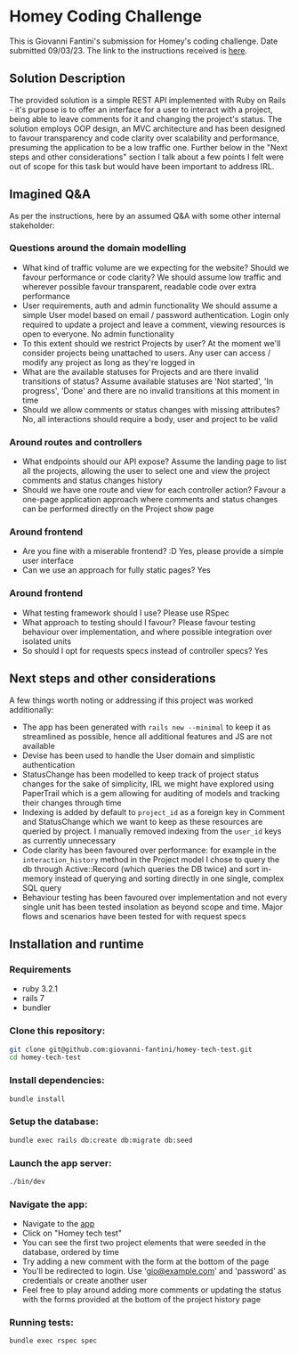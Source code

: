 # Homey Coding Challenge

This is Giovanni Fantini's submission for Homey's coding challenge. Date submitted 09/03/23.
The link to the instructions received is [here](https://allentities.notion.site/Task-Development-Team-d5aae74100544f84981972edb3d922b0).

## Solution Description

The provided solution is a simple REST API implemented with Ruby on Rails - it's purpose is to offer an interface for a user to interact with a project, being able to leave comments for it and changing the project's status. The solution employs OOP design, an MVC architecture and has been designed to favour transparency and code clarity over scalability and performance, presuming the application to be a low traffic one. Further below in the "Next steps and other considerations" section I talk about a few points I felt were out of scope for this task but would have been important to address IRL.

## Imagined Q&A
As per the instructions, here by an assumed Q&A with some other internal stakeholder:
### Questions around the domain modelling
- What kind of traffic volume are we expecting for the website? Should we favour performance or code clarity?
We should assume low traffic and wherever possible favour transparent, readable code over extra performance
- User requirements, auth and admin functionality
We should assume a simple User model based on email / password authentication. Login only required to update a project and leave a comment, viewing resources is open to everyone. No admin functionality
- To this extent should we restrict Projects by user?
At the moment we'll consider projects being unattached to users. Any user can access / modify any project as long as they're logged in
- What are the available statuses for Projects and are there invalid transitions of status?
Assume available statuses are 'Not started', 'In progress', 'Done' and there are no invalid transitions at this moment in time
- Should we allow comments or status changes with missing attributes?
No, all interactions should require a body, user and project to be valid

### Around routes and controllers
- What endpoints should our API expose?
Assume the landing page to list all the projects, allowing the user to select one and view the project comments and status changes history
- Should we have one route and view for each controller action?
Favour a one-page application approach where comments and status changes can be performed directly on the Project show page

### Around frontend
- Are you fine with a miserable frontend? :D
Yes, please provide a simple user interface
- Can we use an approach for fully static pages?
Yes

### Around frontend
- What testing framework should I use?
Please use RSpec
- What approach to testing should I favour?
Please favour testing behaviour over implementation, and where possible integration over isolated units
- So should I opt for requests specs instead of controller specs?
Yes
## Next steps and other considerations

A few things worth noting or addressing if this project was worked additionally:

- The app has been generated with `rails new --minimal` to keep it as streamlined as possible, hence all additional features and JS are not available
- Devise has been used to handle the User domain and simplistic authentication
- StatusChange has been modelled to keep track of project status changes for the sake of simplicity, IRL we might have explored using PaperTrail which is a gem allowing for auditing of models and tracking their changes through time
- Indexing is added by default to `project_id` as a foreign key in Comment and StatusChange which we want to keep as these resources are queried by project. I manually removed indexing from the `user_id` keys as currently unnecessary
- Code clarity has been favoured over performance: for example in the `interaction_history` method in the Project model I chose to query the db through Active::Record (which queries the DB twice) and sort in-memory instead of querying and sorting directly in one single, complex SQL query
- Behaviour testing has been favoured over implementation and not every single unit has been tested insolation as beyond scope and time. Major flows and scenarios have been tested for with request specs

## Installation and runtime
### Requirements
- ruby 3.2.1
- rails 7
- bundler
### Clone this repository:
```sh
git clone git@github.com:giovanni-fantini/homey-tech-test.git
cd homey-tech-test
```

### Install dependencies:
```sh
bundle install
```

### Setup the database:
```sh
bundle exec rails db:create db:migrate db:seed
```

### Launch the app server:
```sh
./bin/dev
```

### Navigate the app:
- Navigate to the [app](localhost:3000)
- Click on "Homey tech test"
- You can see the first two project elements that were seeded in the database, ordered by time
- Try adding a new comment with the form at the bottom of the page
- You'll be redirected to login. Use 'gio@example.com' and 'password' as credentials or create another user
- Feel free to play around adding more comments or updating the status with the forms provided at the bottom of the project history page

### Running tests:
```sh
bundle exec rspec spec
```